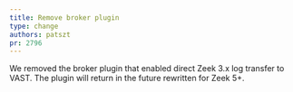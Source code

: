 ```yaml
---
title: Remove broker plugin
type: change
authors: patszt
pr: 2796
---
```


We removed the broker plugin that enabled direct Zeek 3.x log transfer to VAST.
The plugin will return in the future rewritten for Zeek 5+.
